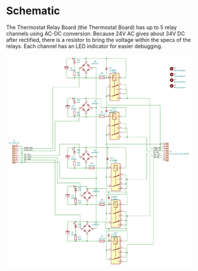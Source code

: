 # Schematic

The Thermostat Relay Board (the Thermostat Board) has up to 5 relay channels using AC-DC conversion.
Because 24V AC gives about 34V DC after rectified, there is a resistor to bring the voltage within the specs of the relays.
Each channel has an LED indicator for easier debugging.

![Schematic](../images/thermostat-relay5-schematic.png)

